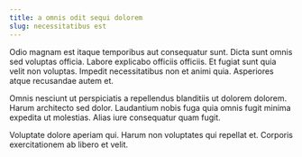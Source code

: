 ```yaml
---
title: a omnis odit sequi dolorem
slug: necessitatibus est
---
```


Odio magnam est itaque temporibus aut consequatur sunt. Dicta sunt omnis sed voluptas officia. Labore explicabo officiis officiis. Et fugiat sunt quia velit non voluptas. Impedit necessitatibus non et animi quia. Asperiores atque recusandae autem et.

Omnis nesciunt ut perspiciatis a repellendus blanditiis ut dolorem dolorem. Harum architecto sed dolor. Laudantium nobis fuga quia omnis fugit minima expedita ut molestias. Alias iure consequatur quam fugit.

Voluptate dolore aperiam qui. Harum non voluptates qui repellat et. Corporis exercitationem ab libero et velit.
